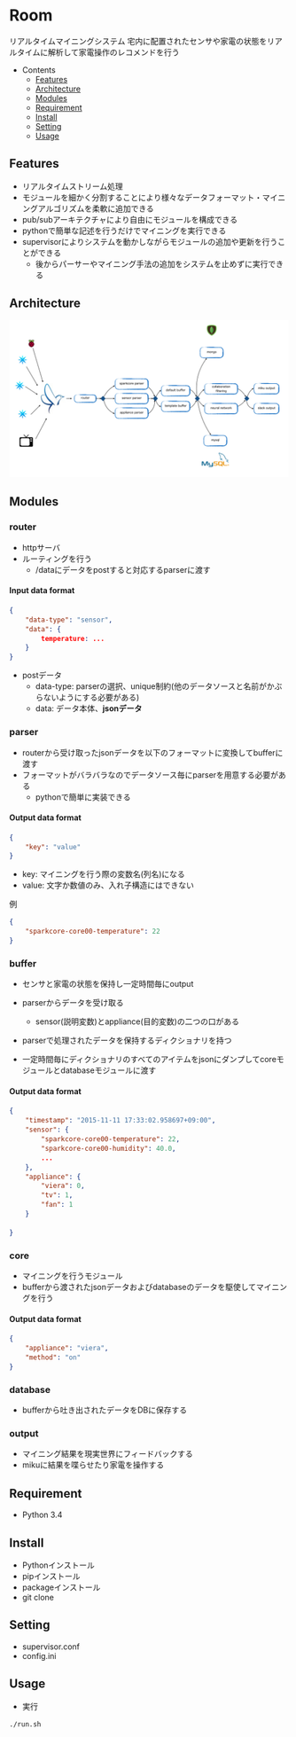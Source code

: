 Room
===
リアルタイムマイニングシステム
宅内に配置されたセンサや家電の状態をリアルタイムに解析して家電操作のレコメンドを行う

- Contents
  - [Features](#features)
  - [Architecture](#architecture)
  - [Modules](#modules)
  - [Requirement](#requirement)
  - [Install](#install)
  - [Setting](#setings)
  - [Usage](#usage)

  
## Features
- リアルタイムストリーム処理
- モジュールを細かく分割することにより様々なデータフォーマット・マイニングアルゴリズムを柔軟に追加できる
- pub/subアーキテクチャにより自由にモジュールを構成できる
- pythonで簡単な記述を行うだけでマイニングを実行できる
- supervisorによりシステムを動かしながらモジュールの追加や更新を行うことができる
  - 後からパーサーやマイニング手法の追加をシステムを止めずに実行できる

## Architecture
![architecture](img/room-architecture.jpeg)

## Modules
### router
- httpサーバ
- ルーティングを行う
  - /dataにデータをpostすると対応するparserに渡す

#### Input data format

```json
{
    "data-type": "sensor",
    "data": {
        temperature: ...
    }
}
```

- postデータ
  - data-type: parserの選択、unique制約(他のデータソースと名前がかぶらないようにする必要がある)
  - data: データ本体、**jsonデータ**


### parser
- routerから受け取ったjsonデータを以下のフォーマットに変換してbufferに渡す
- フォーマットがバラバラなのでデータソース毎にparserを用意する必要がある
    - pythonで簡単に実装できる

#### Output data format

```json
{
    "key": "value"
}
```

- key: マイニングを行う際の変数名(列名)になる
- value: 文字か数値のみ、入れ子構造にはできない

例

```json
{
    "sparkcore-core00-temperature": 22
}
```


### buffer
- センサと家電の状態を保持し一定時間毎にoutput

- parserからデータを受け取る
  - sensor(説明変数)とappliance(目的変数)の二つの口がある
- parserで処理されたデータを保持するディクショナリを持つ
- 一定時間毎にディクショナリのすべてのアイテムをjsonにダンプしてcoreモジュールとdatabaseモジュールに渡す

#### Output data format

```json
{
    "timestamp": "2015-11-11 17:33:02.958697+09:00",
    "sensor": {
        "sparkcore-core00-temperature": 22,
        "sparkcore-core00-humidity": 40.0,
        ...
    },
    "appliance": {
        "viera": 0,
        "tv": 1,
        "fan": 1
    }

}

```

### core
- マイニングを行うモジュール
- bufferから渡されたjsonデータおよびdatabaseのデータを駆使してマイニングを行う

#### Output data format

```json
{
    "appliance": "viera",
    "method": "on"
}

```

### database
- bufferから吐き出されたデータをDBに保存する


### output
- マイニング結果を現実世界にフィードバックする
- mikuに結果を喋らせたり家電を操作する



## Requirement
- Python 3.4

## Install
- Pythonインストール
- pipインストール
- packageインストール
- git clone

## Setting
- supervisor.conf
- config.ini


## Usage
- 実行

```bash
./run.sh
```

